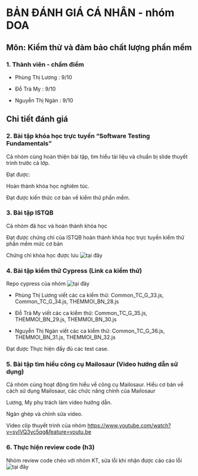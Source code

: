 # BẢN ĐÁNH GIÁ CÁ NHÂN - nhóm DOA

## Môn: Kiểm thử và đảm bảo chất lượng phần mềm

### 1. Thành viên - chấm điểm

- Phùng Thị Lương : 9/10

- Đỗ Trà My : 9/10

- Nguyễn Thị Ngàn : 9/10

## Chi tiết đánh giá

### 2. Bài tập khóa học trực tuyến “Software Testing Fundamentals”
Cả nhóm cùng hoàn thiện bài tập, tìm hiểu tài liệu và chuẩn bị slide thuyết trình trước cả lớp.

Đạt được: 

Hoàn thành khóa học nghiêm túc.

Đạt được kiến thức cơ bản về kiểm thử phần mềm.

### 3. Bài tập ISTQB
Cả nhóm đã học và hoàn thành khóa học

Đạt được chứng chỉ của ISTQB hoàn thành khóa học trực tuyến kiểm thử phần mềm mức cơ bản

Chứng chỉ khóa học được lưu ![tại đây](https://github.com/truonganhhoang/int3117-2017/tree/master/istqb)

### 4. Bài tập kiểm thử Cypress (Link ca kiểm thử)
Repo cypress của nhóm ![tại đây](https://github.com/truonganhhoang/int3117-2017/tree/master/Group/DOA)

- Phùng Thị Lương viết các ca kiểm thử: Common_TC_G_33.js, Common_TC_G_34.js, THEMMOI_BN_28.js

- Đỗ Trà My viết các ca kiểm thử: Common_TC_G_35.js, THEMMOI_BN_29.js, THEMMOI_BN_30.js

- Nguyễn Thị Ngàn viết các ca kiểm thử: Common_TC_G_36.js, THEMMOI_BN_31.js, THEMMOI_BN_32.js

Đạt được Thực hiện đầy đủ các test case.

### 5. Bài tập tìm hiểu công cụ Mailosaur (Video hướng dẫn sử dụng)
Cả nhóm cùng hoạt động tìm hiểu về công cụ Mailosaur. Hiểu cơ bản về cách sử dụng Mailosaur, các chức năng chính của Mailosaur

Lương, My phụ trách làm video hướng dẫn.

Ngàn ghép và chỉnh sửa video.

Video clip thuyết trình của nhóm https://www.youtube.com/watch?v=syIVQ3yc5qg&feature=youtu.be

### 6. Thực hiện review code (h3)
Nhóm review code chéo với nhóm KT, sửa lỗi khi nhận được cáo cáo lỗi ![tại đây](https://github.com/truonganhhoang/int3117-2017/blob/master/Group/DOA/inspection) 

